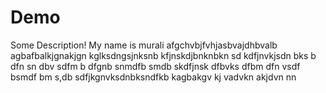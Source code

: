 # Demo

Some Description!
My name is murali
afgchvbjfvhjasbvajdhbvalb
agbafbalkjgnakjgn
kglksdngsjnksnb
kfjnskdjbnknbkn sd
kdfjnvkjsdn bks b
dfn sn dbv sdfm b
dfgnb snmdfb smdb
skdfjnsk dfbvks dfbm 
dfn vsdf bsmdf bm s,db
sdfjkgnvksdnbksndfkb
kagbakgv kj vadvkn akjdvn nn 